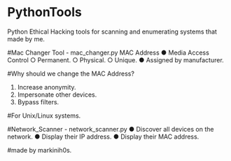 # PythonTools
Python Ethical Hacking tools for scanning and enumerating systems that made by me.

#Mac Changer Tool - mac_changer.py
MAC Address
● Media Access Control
○ Permanent.
○ Physical.
○ Unique.
● Assigned by manufacturer. 

#Why should we change the MAC Address?
1. Increase anonymity.
2. Impersonate other devices.
3. Bypass filters.

#For Unix/Linux systems.

#Network_Scanner - network_scanner.py
● Discover all devices on the network.
● Display their IP address.
● Display their MAC address.

#made by markinih0s.
